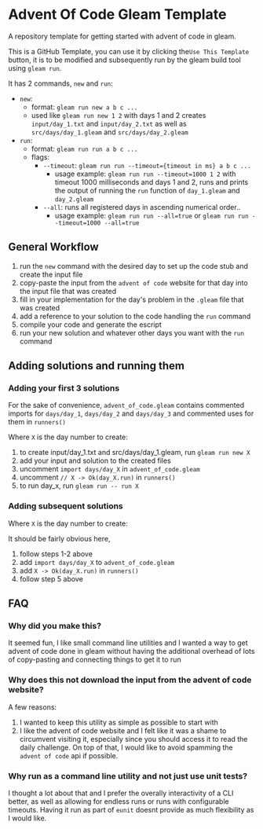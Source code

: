 # Advent Of Code Gleam Template

A repository template for getting started with advent of code in gleam.

This is a GitHub Template, you can use it by clicking the`Use This Template` button, it is to be modified and subsequently run by the gleam build tool using `gleam run`.

It has 2 commands, `new` and `run`:

- `new`:
  - format: `gleam run new a b c ...`
  - used like `gleam run new 1 2` with days 1 and 2 creates `input/day_1.txt` and `input/day_2.txt` as well as `src/days/day_1.gleam` and `src/days/day_2.gleam`
- `run`:
  - format: `gleam run run a b c ...`
  - flags:
    - `--timeout`: `gleam run run --timeout={timeout in ms} a b c ...`
      - usage example: `gleam run run --timeout=1000 1 2` with timeout 1000 milliseconds and days 1 and 2, runs and prints the output of running the `run` function of `day_1.gleam` and `day_2.gleam`
    - `--all`: runs all registered days in ascending numerical order..
      - usage example: `gleam run run --all=true` or  `gleam run run --timeout=1000 --all=true`

## General Workflow

1. run the `new` command with the desired day to set up the code stub and create the input file
2. copy-paste the input from the `advent of code` website for that day into the input file that was created
3. fill in your implementation for the day's problem in the `.gleam` file that was created
4. add a reference to your solution to the code handling the `run` command
5. compile your code and generate the escript
6. run your new solution and whatever other days you want with the `run` command

## Adding solutions and running them

### Adding your first 3 solutions

For the sake of convenience,   `advent_of_code.gleam` contains commented imports for `days/day_1`, `days/day_2` and `days/day_3` and commented uses for them in  `runners()`

Where `X` is the day number to create:

1. to create input/day_1.txt and src/days/day_1.gleam, run `gleam run new X`
2. add your input and solution to the created files
3. uncomment `import days/day_X` in `advent_of_code.gleam`
4. uncomment  `// X -> Ok(day_X.run)` in `runners()`
5. to run day_x, run `gleam run -- run X`

### Adding subsequent solutions

Where `X` is the day number to create:

It should be fairly obvious here,

1. follow steps 1-2 above
1. add `import days/day_X` to `advent_of_code.gleam`
2. add  `X -> Ok(day_X.run)` in `runners()`
3. follow step 5 above

## FAQ

### Why did you make this?

It seemed fun, I like small command line utilities and I wanted a way to get advent of code done in gleam without having the additional overhead of lots of copy-pasting and connecting things to get it to run

### Why does this not download the input from the advent of code website?

A few reasons:

1. I wanted to keep this utility as simple as possible to start with
2. I like the advent of code website and I felt like it was a shame to circumvent visiting it, especially since you should access it to read the daily challenge. On top of that, I would like to avoid spamming the `advent of code` api if possible.

### Why run as a command line utility and not just use unit tests?

I thought a lot about that and I prefer the overally interactivity of a CLI better, as well as allowing for endless runs or runs with configurable timeouts. Having it run as part of `eunit` doesnt provide as much flexibility as I would like.
